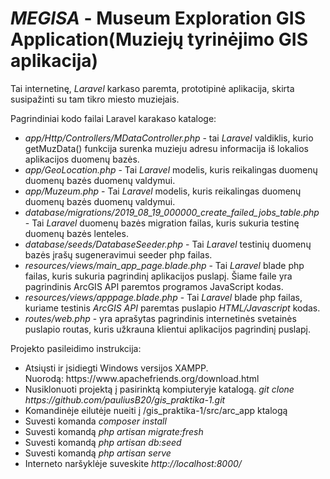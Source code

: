 # <h1><em>MEGISA</em> - Museum Exploration GIS Application(Muziejų tyrinėjimo GIS aplikacija)</h1>
<p>Tai internetinę, <em>Laravel</em> karkaso paremta, prototipinė aplikacija, skirta susipažinti su tam tikro miesto muziejais.</p>

Pagrindiniai kodo failai Laravel karakaso kataloge:
<ul>
  <li><em>app/Http/Controllers/MDataController.php</em> - tai <em>Laravel</em> valdiklis, kurio getMuzData() funkcija surenka muzieju adresu informacija iš lokalios aplikacijos duomenų bazės.</li>
  <li><em>app/GeoLocation.php</em> - Tai <em>Laravel</em> modelis, kuris reikalingas duomenų duomenų bazės duomenų valdymui.</li>
  <li><em>app/Muzeum.php</em> - Tai <em>Laravel</em> modelis, kuris reikalingas duomenų duomenų bazės duomenų valdymui.</li>
  <li><em>database/migrations/2019_08_19_000000_create_failed_jobs_table.php</em> - Tai <em>Laravel</em> duomenų bazės migration failas, kuris sukuria testinę duomenų bazės lenteles.</li>
  <li><em>database/seeds/DatabaseSeeder.php</em> - Tai <em>Laravel</em> testinių duomenų bazės įrašų sugeneravimui seeder php failas.</li>
  <li><em>resources/views/main_app_page.blade.php</em> - Tai <em>Laravel</em> blade php failas, kuris sukuria pagrindinį aplikacijos puslapį. Šiame faile yra pagrindinis ArcGIS API paremtos programos JavaScript kodas.</li>
  <li><em>resources/views/apppage.blade.php</em> - Tai <em>Laravel</em> blade php failas, kuriame testinis <em>ArcGIS API</em> paremtas puslapio <em>HTML/Javascript</em> kodas.</li>
  <li><em>routes/web.php</em> - yra aprašytas pagrindinis internetinės svetainės puslapio routas, kuris užkrauna klientui aplikacijos pagrindinį puslapį.</li>
</ul>
Projekto pasileidimo instrukcija:
<ul>
  <li>
      Atsiųsti ir įsidiegti Windows versijos XAMPP.<br/>
      Nuorodą: https://www.apachefriends.org/download.html<br/>   
  </li>  
  <li>
      Nusiklonuoti projektą į pasirinktą kompiuteryje katalogą.
    <em>git clone https://github.com/pauliusB20/gis_praktika-1.git</em>
  </li>
  <li>
    Komandinėje eilutėje nueiti į /gis_praktika-1/src/arc_app ktalogą 
  </li>
  <li>
    Suvesti komanda <em>composer install</em>
  </li>
  <li>
    Suvesti komandą <em>php artisan migrate:fresh</em>
  </li>
  <li>
    Suvesti komandą <em>php artisan db:seed</em>
  </li>
  <li>
    Suvesti komandą <em>php artisan serve</em>
  </li>
  <li>
    Interneto naršyklėje suveskite <em>http://localhost:8000/</em>
  </li>
</ul>


